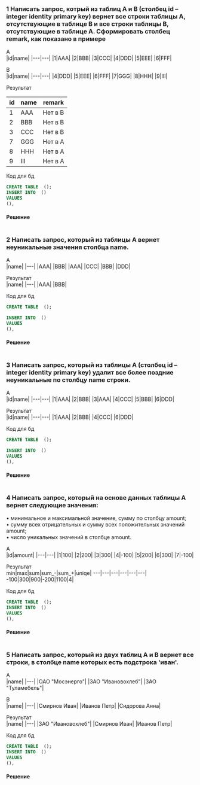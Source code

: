 ### 1 Написать запрос, котрый из таблиц A и B (столбец id – integer identity primary key) вернет все строки таблицы A, отсутствующие в таблице B и все строки таблицы B, отсутствующие в таблице A. Сформировать столбец remark, как показано в примере

A  
|id|name|
|---|---|
|1|AAA|
|2|BBB|
|3|CCC|
|4|DDD|
|5|EEE|
|6|FFF|

B  
|id|name|
|---|---|
|4|DDD|
|5|EEE|
|6|FFF|
|7|GGG|
|8|HHH|
|9|III|

Результат  

|id|name|remark|
|---|---|---|
|1|AAA|Нет в В|
|2|BBB|Нет в В|
|3|CCC|Нет в В|
|7|GGG|Нет в А|
|8|HHH|Нет в А|
|9|III|Нет в А|

Код для бд  
```sql 
CREATE TABLE  ();
INSERT INTO  () 
VALUES 
(),

```

#### Решение 
 
```sql 

```

### 2 Написать запрос, который из таблицы A вернет неуникальные значения столбца name.

A  
|name|
|---|
|AAA|
|BBB|
|AAA|
|CCC|
|BBB|
|DDD|

Результат  
|name|
|---|
|AAA|
|BBB|

Код для бд  
```sql 
CREATE TABLE  ();

INSERT INTO  () 
VALUES 
(),

```

#### Решение 
 
```sql 

```

### 3 Написать запрос, который из таблицы A (столбец id – integer identity primary key) удалит все более поздние неуникальные по столбцу name строки.

A  
|id|name|
|---|---|
|1|AAA|
|2|BBB|
|3|AAA|
|4|CCC|
|5|BBB|
|6|DDD|

Результат  
|id|name|
|---|---|
|1|AAA|
|2|BBB|
|4|CCC|
|6|DDD|

Код для бд  
```sql 
CREATE TABLE  ();

INSERT INTO  () 
VALUES 
(),

```

#### Решение 
 
```sql 

```

### 4 Написать запрос, который на основе данных таблицы A вернет следующие значения:
  • минимальное и максимальной значение, сумму по столбцу amount;  
  • сумму всех отрицательных и сумму всех положительных значений amount;  
  • число уникальных значений в столбце amount.  
 
A  
|id|amount|
|---|---|
|1|100|
|2|200|
|3|300|
|4|-100|
|5|200|
|6|300|
|7|-100|

Результат  
min|max|sum|sum_-|sum_+|uniqe|
---|---|---|---|---|---|
-100|300|900|-200|1100|4|

Код для бд  
```sql 
CREATE TABLE  ();
INSERT INTO  () 
VALUES 
(),

```

#### Решение 
 
```sql 

```

### 5 Написать запрос, который из двух таблиц A и B вернет все строки, в столбце name которых есть подстрока 'иван'.

A  
|name|
|---|
|ОАО "Мосэнерго"|
|ЗАО "Ивановохлеб"|
|ЗАО "Туламебель"|

B  
|name|
|---|
|Смирнов Иван|
|Иванов Петр|
|Сидорова Анна|

Результат  
|name|
|---|
|ЗАО "Ивановохлеб"|
|Смирнов Иван|
|Иванов Петр|

Код для бд  
```sql 
CREATE TABLE  ();
INSERT INTO  () 
VALUES 
(),

```

#### Решение 
 
```sql 

```
